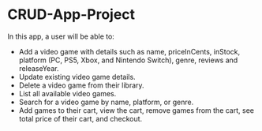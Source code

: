 # CRUD-App-Project

In this app, a user will be able to:

- Add a video game with details such as name, priceInCents, inStock, platform (PC, PS5, Xbox, and Nintendo Switch), genre, reviews and releaseYear.
- Update existing video game details.
- Delete a video game from their library.
- List all available video games.
- Search for a video game by name, platform, or genre.
- Add games to their cart, view the cart, remove games from the cart, see total price of their cart, and checkout.

